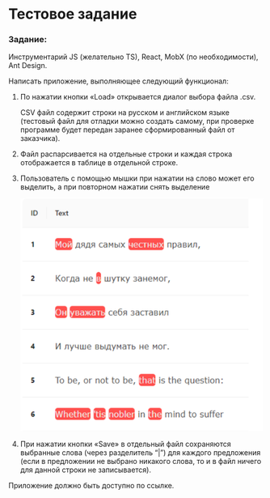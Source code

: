 # Тестовое задание

### Задание:

Инструментарий JS (желательно TS), React, MobX (по необходимости), Ant Design.

Написать приложение, выполняющее следующий функционал:

1. По нажатии кнопки «Load» открывается диалог выбора файла .csv.

   CSV файл содержит строки на русском и английском языке (тестовый файл для отладки
   можно создать самому, при проверке программе будет передан заранее сформированный
   файл от заказчика).
2. Файл распарсивается на отдельные строки и каждая строка отображается в таблице в отдельной строке.
3. Пользователь с помощью мышки при нажатии на слово может его выделить, а при повторном нажатии снять выделение

   ![mockupexample](./public/mockupexample.png)
4. При нажатии кнопки «Save» в отдельный файл сохраняются выбранные слова (через разделитель “|”) для каждого предложения (если в предложении не выбрано никакого слова, то и в файл ничего для данной строки не записывается).

Приложение должно быть доступно по ссылке. 
